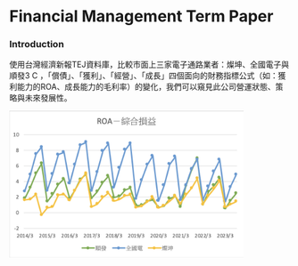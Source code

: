 # Financial Management Term Paper


### Introduction

使用台灣經濟新報TEJ資料庫，比較市面上三家電子通路業者：燦坤、全國電子與順發3 C ，「償債」、「獲利」、「經營」、「成長」四個面向的財務指標公式（如：獲利能力的ROA、成長能力的毛利率）的變化，我們可以窺見此公司營運狀態、策略與未來發展性。


<img src="Roa.png" width="420"/>


